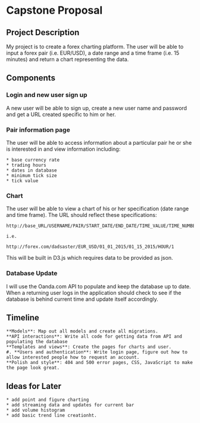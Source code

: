 # Capstone Proposal

## Project Description

My project is to create a forex charting platform.  The user will be able to input a forex pair (i.e. EUR/USD), a date range and a time frame (i.e. 15 minutes) and return a chart representing the data.


## Components

### Login and new user sign up

A new user will be able to sign up, create a new user name and password and get a URL created specific to him or her.

### Pair information page

The user will be able to access information about a particular pair he or she is interested in and view information including:

	* base currency rate
	* trading hours
	* dates in database
	* minimum tick size
	* tick value

### Chart

The user will be able to view a chart of his or her specification (date range and time frame).  The URL should reflect these specifications:

	http://base_URL/USERNAME/PAIR/START_DATE/END_DATE/TIME_VALUE/TIME_NUMBER

	i.e.

	http://forex.com/dadsaster/EUR_USD/01_01_2015/01_15_2015/HOUR/1

This will be built in D3.js which requires data to be provided as json.

### Database Update

I will use the Oanda.com API to populate and keep the database up to date.  When a returning user logs in the application should check to see if the database is behind current time and update itself accordingly.

## Timeline

    **Models**: Map out all models and create all migrations.
    **API interactions**: Write all code for getting data from API and populating the database
    **Templates and views**: Create the pages for charts and user.
    #. **Users and authentication**: Write login page, figure out how to allow interested people how to request an account.
    **Polish and style**: 404 and 500 error pages, CSS, JavaScript to make the page look great.

## Ideas for Later

    * add point and figure charting
	* add streaming data and updates for current bar
	* add volume histogram
	* add basic trend line creationht.

